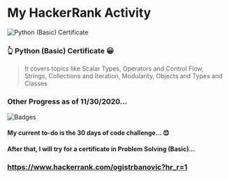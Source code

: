# My HackerRank Activity
![Python (Basic) Certificate](https://github.com/ognjenstrbanovic/hackerrank/blob/main/JPGs/Python%20(Basic)%20Certificate.JPG?raw=true)  
### 👆 Python (Basic) Certificate 😀  
> It covers topics like Scalar Types, Operators and Control Flow, Strings, Collections and Iteration, Modularity, Objects and Types and Classes  
### Other Progress as of 11/30/2020...  
![Badges](https://github.com/ognjenstrbanovic/hackerrank/blob/main/JPGs/HackerRank%20Badges%20so%20far.JPG)  
#### My current to-do is the 30 days of code challenge... 😊
#### After that, I will try for a certificate in Problem Solving (Basic)...  
### https://www.hackerrank.com/ogistrbanovic?hr_r=1
